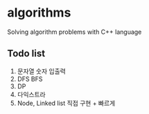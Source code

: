 # algorithms
Solving algorithm problems with C++ language

## Todo list
1. 문자열 숫자 입출력
2. DFS BFS
3. DP
4. 다익스트라
5. Node, Linked list 직접 구현 + 빠르게
